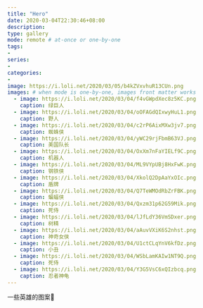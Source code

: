 ```yaml
---
title: "Hero"
date: 2020-03-04T22:30:46+08:00
description: 
type: gallery
mode: remote # at-once or one-by-one
tags:
-
series:
-
categories:
-
image: https://i.loli.net/2020/03/05/b4kZVxvhuR13CUn.png
images: # when mode is one-by-one, images front matter works
  - image: https://i.loli.net/2020/03/04/f4vGWpdXec8z5KC.png
    caption: 绿巨人
  - image: https://i.loli.net/2020/03/04/oOFAGdQIxwyHuL1.png
    caption: 野人
  - image: https://i.loli.net/2020/03/04/c2rP6AixMXw3jv7.png
    caption: 蜘蛛侠
  - image: https://i.loli.net/2020/03/04/yWC29rjFbmB63VJ.png
    caption: 美国队长
  - image: https://i.loli.net/2020/03/04/OxXm7nFaYIELf9C.png
    caption: 机器人
  - image: https://i.loli.net/2020/03/04/ML9VYpUBj8HxFwK.png
    caption: 钢铁侠
  - image: https://i.loli.net/2020/03/04/XkolQ2DpAaYxOIc.png
    caption: 盾牌
  - image: https://i.loli.net/2020/03/04/Q7TeWMOdRbZrFBK.png
    caption: 蝙蝠侠
  - image: https://i.loli.net/2020/03/04/Qxzm31p62G59Mik.png
    caption: 死侍
  - image: https://i.loli.net/2020/03/04/lJfLdY36VmSDxer.png
    caption: 树精
  - image: https://i.loli.net/2020/03/04/aAuvVXiK6S2nhst.png
    caption: 神奇女侠
  - image: https://i.loli.net/2020/03/04/U1ctCLqYnV6kfDz.png
    caption: 小丑
  - image: https://i.loli.net/2020/03/04/WSbLamKAIw1NT9Q.png
    caption: 死侍
  - image: https://i.loli.net/2020/03/04/Y3G5VsC6xQIzbcq.png
    caption: 忍者神龟
---
```




一些英雄的图案:herb: